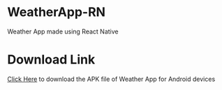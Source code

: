 # WeatherApp-RN
Weather App made using React Native

# Download Link
[Click Here](https://drive.google.com/file/d/1EiPO4NWiSvueDLyo1iHRJDYP9_90gwD-/view?usp=sharing) to download the APK file of Weather App for Android devices
